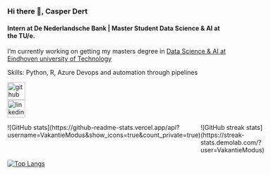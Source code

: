 ### Hi there 👋, Casper Dert
#### Intern at De Nederlandsche Bank | Master Student Data Science & AI at the TU/e. 

I’m currently working on getting my masters degree in [Data Science & AI at Eindhoven university of Technology](https://www.tue.nl/en/education/graduate-school/master-data-science-and-artificial-intelligence)


Skills: Python, R, Azure Devops and automation through pipelines

[<img src='https://cdn.jsdelivr.net/npm/simple-icons@3.0.1/icons/github.svg' alt='github' height='40'>](https://github.com/VakantieModus)  
[<img src='https://cdn.jsdelivr.net/npm/simple-icons@3.0.1/icons/linkedin.svg' alt='linkedin' height='40'>](www.linkedin.com/in/casper-dert-a03982172/)  

<div style="display:flex; justify-content: space-between;">
    <div>
        ![GitHub stats](https://github-readme-stats.vercel.app/api?username=VakantieModus&show_icons=true&count_private=true)
    </div>
    <div>
        ![GitHub streak stats](https://streak-stats.demolab.com/?user=VakantieModus)
    </div>
</div>

[![Top Langs](https://github-readme-stats.vercel.app/api/top-langs/?username=VakantieModus)](https://github.com/anuraghazra/github-readme-stats)
